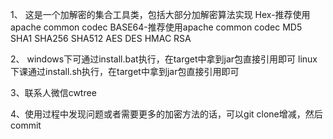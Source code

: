 1、
这是一个加解密的集合工具类，包括大部分加解密算法实现
Hex-推荐使用apache common codec
BASE64-推荐使用apache common codec
MD5
SHA1
SHA256
SHA512
AES
DES
HMAC
RSA

2、
windows下可通过install.bat执行，在target中拿到jar包直接引用即可
linux下课通过install.sh执行，在target中拿到jar包直接引用即可

3、联系人微信cwtree

4、使用过程中发现问题或者需要更多的加密方法的话，可以git clone增减，然后commit


